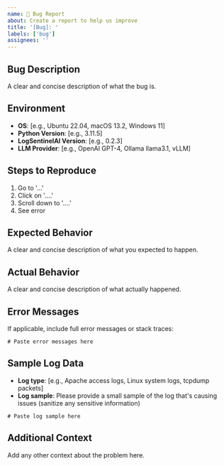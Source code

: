 ```yaml
---
name: 🐛 Bug Report
about: Create a report to help us improve
title: '[Bug]: '
labels: ['bug']
assignees: ''
---
```


## Bug Description
A clear and concise description of what the bug is.

## Environment
- **OS**: [e.g., Ubuntu 22.04, macOS 13.2, Windows 11]
- **Python Version**: [e.g., 3.11.5]
- **LogSentinelAI Version**: [e.g., 0.2.3]
- **LLM Provider**: [e.g., OpenAI GPT-4, Ollama llama3.1, vLLM]

## Steps to Reproduce
1. Go to '...'
2. Click on '....'
3. Scroll down to '....'
4. See error

## Expected Behavior
A clear and concise description of what you expected to happen.

## Actual Behavior
A clear and concise description of what actually happened.

## Error Messages
If applicable, include full error messages or stack traces:

```
# Paste error messages here
```

## Sample Log Data
- **Log type**: [e.g., Apache access logs, Linux system logs, tcpdump packets]
- **Log sample**: Please provide a small sample of the log that's causing issues (sanitize any sensitive information)

```
# Paste log sample here
```

## Additional Context
Add any other context about the problem here.
